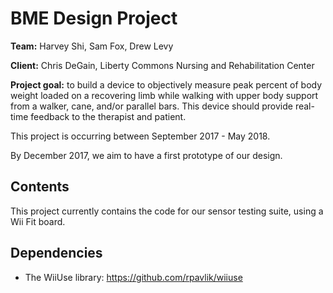 # BME Design Project

**Team:** Harvey Shi, Sam Fox, Drew Levy

**Client:** Chris DeGain, Liberty Commons Nursing and Rehabilitation Center

**Project goal:** to build a device to objectively measure peak percent of body weight loaded on a recovering limb while walking with upper body support from a  walker, cane, and/or parallel bars. This device should provide real-time feedback to the therapist and patient.

This project is occurring between September 2017 - May 2018.

By December 2017, we aim to have a first prototype of our design.

## Contents
This project currently contains the code for our sensor testing suite, using a Wii Fit board.

## Dependencies
- The WiiUse library: https://github.com/rpavlik/wiiuse